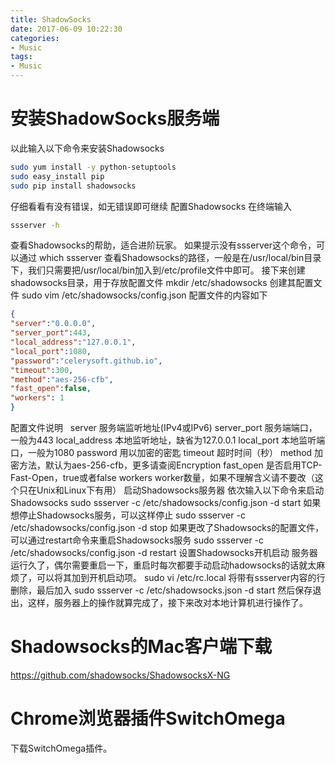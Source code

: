 ```yaml
---
title: ShadowSocks
date: 2017-06-09 10:22:30
categories:
- Music
tags:
- Music
---
```


# 安装ShadowSocks服务端
以此输入以下命令来安装Shadowsocks
```bash
sudo yum install -y python-setuptools
sudo easy_install pip
sudo pip install shadowsocks
```
仔细看看有没有错误，如无错误即可继续
配置Shadowsocks
在终端输入
```bash
ssserver -h
```
查看Shadowsocks的帮助，适合进阶玩家。
如果提示没有ssserver这个命令，可以通过
which ssserver
查看Shadowsocks的路径，一般是在/usr/local/bin目录下，我们只需要把/usr/local/bin加入到/etc/profile文件中即可。
接下来创建shadowsocks目录，用于存放配置文件
mkdir /etc/shadowsocks
创建其配置文件
sudo vim /etc/shadowsocks/config.json
配置文件的内容如下
```json
{
"server":"0.0.0.0",
"server_port":443,
"local_address":"127.0.0.1",
"local_port":1080,
"password":"celerysoft.github.io",
"timeout":300,
"method":"aes-256-cfb",
"fast_open":false,
"workers": 1
}
```
配置文件说明
 
server
服务端监听地址(IPv4或IPv6)
server_port
服务端端口，一般为443
local_address
本地监听地址，缺省为127.0.0.1
local_port
本地监听端口，一般为1080
password
用以加密的密匙
timeout
超时时间（秒）
method
加密方法，默认为aes-256-cfb，更多请查阅Encryption
fast_open
是否启用TCP-Fast-Open，true或者false
workers
worker数量，如果不理解含义请不要改（这个只在Unix和Linux下有用）
启动Shadowsocks服务器
依次输入以下命令来启动Shadowsocks
sudo ssserver -c /etc/shadowsocks/config.json -d start
如果想停止Shadowsocks服务，可以这样停止
sudo ssserver -c /etc/shadowsocks/config.json -d stop
如果更改了Shadowsocks的配置文件，可以通过restart命令来重启Shadowsocks服务
sudo ssserver -c /etc/shadowsocks/config.json -d restart
设置Shadowsocks开机启动
服务器运行久了，偶尔需要重启一下，重启时每次都要手动启动hadowsocks的话就太麻烦了，可以将其加到开机启动项。
sudo vi /etc/rc.local
将带有ssserver内容的行删除，最后加入
sudo ssserver -c /etc/shadowsocks.json -d start
然后保存退出，这样，服务器上的操作就算完成了，接下来改对本地计算机进行操作了。




# Shadowsocks的Mac客户端下载

https://github.com/shadowsocks/ShadowsocksX-NG



# Chrome浏览器插件SwitchOmega
下载SwitchOmega插件。


